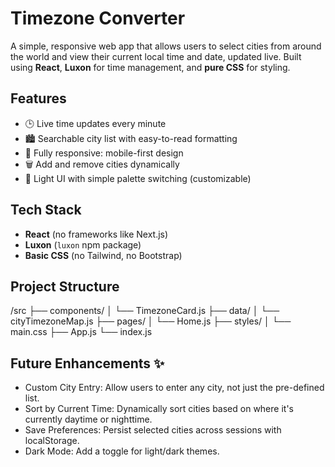 # Timezone Converter

A simple, responsive web app that allows users to select cities from around the world and view their current local time and date, updated live.
Built using **React**, **Luxon** for time management, and **pure CSS** for styling.

## Features

- 🕒 Live time updates every minute
- 🏙️ Searchable city list with easy-to-read formatting
- 📱 Fully responsive: mobile-first design
- 🗑️ Add and remove cities dynamically
- 🎨 Light UI with simple palette switching (customizable)

## Tech Stack

- **React** (no frameworks like Next.js)
- **Luxon** (`luxon` npm package)
- **Basic CSS** (no Tailwind, no Bootstrap)

## Project Structure

/src
  ├── components/
  │    └── TimezoneCard.js
  ├── data/
  │    └── cityTimezoneMap.js
  ├── pages/
  │    └── Home.js
  ├── styles/
  │    └── main.css
  ├── App.js
  └── index.js

## Future Enhancements ✨

- Custom City Entry: Allow users to enter any city, not just the pre-defined list.
- Sort by Current Time: Dynamically sort cities based on where it's currently daytime or nighttime.
- Save Preferences: Persist selected cities across sessions with localStorage.
- Dark Mode: Add a toggle for light/dark themes.
